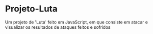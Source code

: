 # Projeto-Luta
Um projeto de 'Luta' feito em JavaScript, em que consiste em atacar e visualizar os resultados de ataques feitos e sofridos
